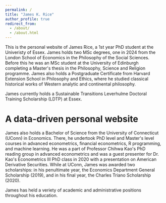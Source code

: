 ```yaml
---
permalink: /
title: "James K. Rice"
author_profile: true
redirect_from: 
  - /about/
  - /about.html
---
```


This is the personal website of James Rice, a 1st year PhD student at the Univeristy of Essex. James holds two MSc degrees, one in 2024 from the London School of Economics in the Philosophy of the Social Sciences. Before this he was an MSc student at the University of Edinburgh completing a Master's thesis in the Philosophy, Science and Religion programme. James also holds a Postgraduate Certificate from Harvard Extension School in Philosophy and Ethics, where he studied classical historical works of Western analytic and continental philosophy. 

James currently holds a Sustainable Transitions Leverhulme Doctoral Training Scholarship (LDTP) at Essex. 

A data-driven personal website
======
James also holds a Bachelor of Science from the University of Connecticut (UConn) in Economics. There, he undertook PhD level and Master's level courses in advanced econometrics, financial econometrics, R programming, and machine learning. He was a part of Professor Chihwa Kao's PhD reading group in advanced econometrics and was a guest presenter for Dr. Kao's Econometrics III PhD class in 2020 with a presentation on American Derivative Securities. While at UConn, James was awarded two scholarships: in his penultimate year, the Economics Department General Scholarship (2019), and in his final year, the Charles Triano Scholarship (2020). 

James has held a veriety of academic and administrative positions throughout his education. 

